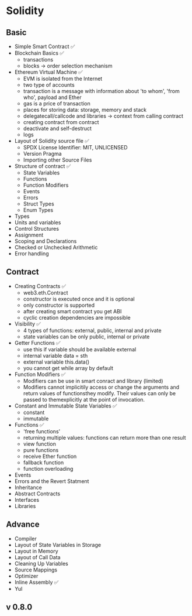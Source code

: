 # Solidity

## Basic
- Simple Smart Contract ✅
- Blockchain Basics ✅
  - transactions
  - blocks -> order selection mechanism
- Ethereum Virtual Machine ✅
  - EVM is isolated from the Internet
  - two type of accounts
  - transaction is a message with information about 'to whom', 'from who', payload and Ether
  - gas is a price of transaction
  - places for storing data: storage, memory and stack
  - delegatecall/callcode and libraries -> context from calling contract
  - creating contract from contract
  - deactivate and self-destruct
  - logs
- Layout of Solidity source file ✅
  - SPDX License Identifier: MIT, UNLICENSED
  - Version Pragma
  - Importing other Source Files
- Structure of contract ✅
  - State Variables
  - Functions
  - Function Modifiers
  - Events
  - Errors
  - Struct Types
  - Enum Types
- Types
- Units and variables
- Control Structures
- Assignment
- Scoping and Declarations
- Checked or Unchecked Arithmetic
- Error handling

## Contract
- Creating Contracts ✅
  - web3.eth.Contract
  - constructor is executed once and it is optional
  - only constructor is supported
  - after creating smart contract you get ABI 
  - cyclic creation dependencies are impossible
- Visibility ✅
  - 4 types of functions: external, public, internal and private
  - state variables can be only public, internal or private
- Getter Functions ✅
  - use this if variable should be available external
  - internal variable data = sth
  - external variable this.data()
  - you cannot get while array by default
- Function Modifiers  ✅
  - Modifiers can be use in smart conract and library (limited)
  - Modifiers cannot implicitily access or change the arguments and return values of functionsthey modify. Their values can only be passed to themexplicitly at the point of invocation.
- Constant and Immutable State Variables  ✅
  - constant
  - immutable
- Functions  ✅
  - 'free functions'
  - returning multiple values: functions can return more than one result
  - view function
  - pure functions
  - receive Ether function
  - fallback function
  - function overloading 
- Events
- Errors and the Revert Statment
- Inheritance
- Abstract Contracts
- Interfaces
- Libraries

## Advance
- Compiler
- Layout of State Variables in Storage
- Layout in Memory
- Layout of Call Data
- Cleaning Up Variables
- Source Mappings
- Optimizer
- Inline Assembly ✅
- Yul

## v 0.8.0
